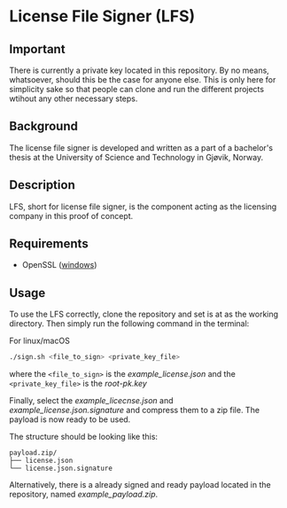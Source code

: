 # License File Signer (LFS)

## Important
There is currently a private key located in this repository. By no means, whatsoever, should this be the case for anyone else. This is only here for simplicity sake so that people can clone and run the different projects wtihout any other necessary steps. 

## Background
The license file signer is developed and written as a part of a bachelor's thesis at the University of Science and Technology in Gjøvik, Norway.

## Description
LFS, short for license file signer, is the component acting as the licensing company in this proof of concept.

## Requirements
* OpenSSL ([windows](https://slproweb.com/products/Win32OpenSSL.html))

## Usage
To use the LFS correctly, clone the repository and set is at as the working directory. Then simply run the following command in the terminal:

For linux/macOS
```bash
./sign.sh <file_to_sign> <private_key_file>
```

where the `<file_to_sign>` is the *example_license.json* and the `<private_key_file>` is the *root-pk.key*

Finally, select the *example_licecnse.json* and *example_license.json.signature* and compress them to a zip file. The payload is now ready to be used.

The structure should be looking like this:

```
payload.zip/
├── license.json
└── license.json.signature
```

Alternatively, there is a already signed and ready payload located in the repository, named *example_payload.zip*.

